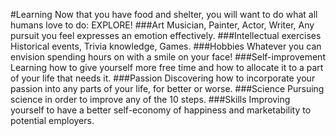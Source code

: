 #Learning
Now that you have food and shelter, you will want to do what all humans love to do: EXPLORE!
###Art
Musician, Painter, Actor, Writer, Any pursuit you feel expresses an emotion effectively.
###Intellectual exercises
Historical events, Trivia knowledge, Games.
###Hobbies
Whatever you can envision spending hours on with a smile on your face!
###Self-improvement
Learning how to give yourself more free time and how to allocate it to a part of your life that needs it.
###Passion
Discovering how to incorporate your passion into any parts of your life, for better or worse.
###Science
Pursuing science in order to improve any of the 10 steps.
###Skills
Improving yourself to have a better self-economy of happiness and marketability to potential employers.
